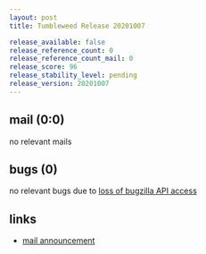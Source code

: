 ```yaml
---
layout: post
title: Tumbleweed Release 20201007

release_available: false
release_reference_count: 0
release_reference_count_mail: 0
release_score: 96
release_stability_level: pending
release_version: 20201007
---
```


## mail (0:0)

no relevant mails

## bugs (0)

<!--more-->

no relevant bugs due to [loss of bugzilla API access](https://bugzilla.opensuse.org/show_bug.cgi?id=1157722)



## links

- [mail announcement](https://lists.opensuse.org/opensuse-factory/2020-10/msg00055.html)
